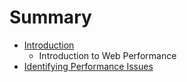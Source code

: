 # Summary

* [Introduction](01-introduction/introduction-to-performance.md)
   * Introduction to Web Performance
* [Identifying Performance Issues](01-introduction/identifying_performance_issues.md)

